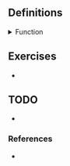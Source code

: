 ## Definitions

<details><summary>Function</summary>

  -  Given two sets A, B, we call f : A $\rightarrow$ B is a function, so we have $`S_f \subseteq A \times B \text{ satisfying for each } a \in A, \text{ there exists } b \in B \text{ uniquely such that } (a, b) \in S_f`$.

</details>

## Exercises

- 

## TODO

- 

### References

- 

